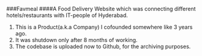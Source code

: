 ###Favmeal
####A Food Delivery Website which was connecting different hotels/restaurants with IT-people of Hyderabad.

1. This is a Product(a.k.a Company) I cofounded somewhere like 3 years ago.
2. It was shutdown only after 8 months of working.
3. The codebase is uploaded now to Github, for the archiving purposes.
